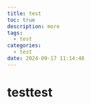 ```yaml
---
title: test
toc: true
description: more
tags:
  - test
categories:
  - test
date: 2024-09-17 11:14:48
---
```



# testtest